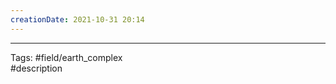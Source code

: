 ```yaml
---
creationDate: 2021-10-31 20:14
---
```
















---
Tags:
#field/earth_complex  
#description
